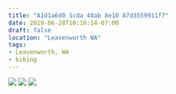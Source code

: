 ```yaml
---
title: "A1d1a6d0 1cda 48ab 8e10 A7d3559911f7"
date: 2019-06-28T10:16:14-07:00
draft: false
location: "Leavenworth WA"
tags:
- Leavenworth, WA
- biking
---
```


![](https://d17enza3bfujl8.cloudfront.net/IMG_0531.jpg)
![](https://d17enza3bfujl8.cloudfront.net/IMG_0546.jpg)
![](https://d17enza3bfujl8.cloudfront.net/IMG_0534.jpg)
